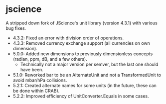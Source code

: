 jscience
========

A stripped down fork of JScience's unit library (version 4.3.1) with various bug fixes.

* 4.3.2: Fixed an error with division order of operations.
* 4.3.3: Removed currency exchange support (all currencies on own dimension).
* 5.0.0: Added new dimensions to previously dimensionless concepts (radian, ppm, dB, and a few others).
    * Technically not a major version per semver, but the last one should have been.
* 5.1.0: Reworked bar to be an AlternateUnit and not a TransformedUnit to avoid mbar/hPa collisions.
* 5.2.1: Created alternate names for some units (in the future, these can be done within CRAB).
* 5.2.2: Improved efficiency of UnitConverter.Equals in some cases.
